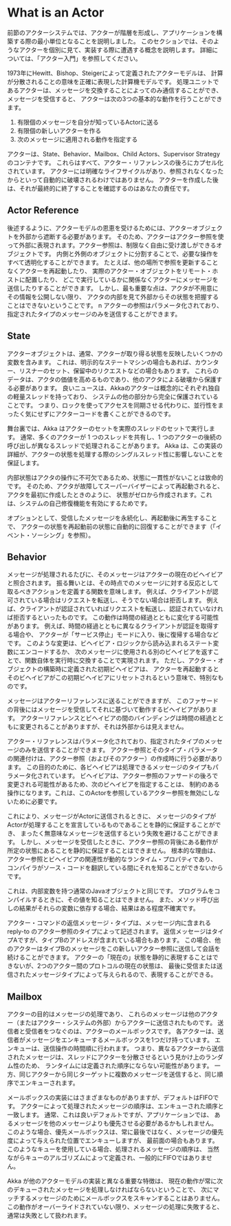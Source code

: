 # What is an Actor

前節のアクターシステムでは、アクターが階層を形成し、アプリケーションを構築する際の最小単位となることを説明しました。
このセクションでは、そのようなアクターを個別に見て、実装する際に遭遇する概念を説明します。
詳細については、「アクター入門」を参照してください。

1973年にHewitt、Bishop、Steigerによって定義されたアクターモデルは、
計算が分散されることの意味を正確に表現した計算機モデルです。
処理ユニットであるアクターは、メッセージを交換することによってのみ通信することができ、メッセージを受信すると、
アクターは次の3つの基本的な動作を行うことができます。

1. 有限個のメッセージを自分が知っているActorに送る
2. 有限個の新しいアクターを作る
3. 次のメッセージに適用される動作を指定する

アクターは、State、Behavior、Mailbox、Child Actors、Supervisor Strategyのコンテナです。
これらはすべて、アクター・リファレンスの後ろにカプセル化されています。
アクターには明確なライフサイクルがあり、参照されなくなったからといって自動的に破壊されるわけではありません。
アクターを作成した後は、それが最終的に終了することを確認するのはあなたの責任です。

## Actor Reference
後述するように、アクターモデルの恩恵を受けるためには、アクターオブジェクトを外部から遮断する必要があります。
そのため、アクターはアクター参照を使って外部に表現されます。アクター参照は、制限なく自由に受け渡しができるオブジェクトです。
内側と外側のオブジェクトに分割することで、必要な操作をすべて透明化することができます。
たとえば、他の場所で参照を更新することなくアクターを再起動したり、
実際のアクター・オブジェクトをリモート・ホストに配置したり、
どこで実行しているかに関係なくアクターにメッセージを送信したりすることができます。
しかし、最も重要な点は、アクタが不用意にその情報を公開しない限り、
アクタの内部を見て外部からその状態を把握することはできないということです。
n
アクターの参照はパラメータ化されており、指定されたタイプのメッセージのみを送信することができます。

## State
アクターオブジェクトは、通常、アクターが取り得る状態を反映したいくつかの変数を含みます。
これは、明示的なステートマシンの場合もあれば、カウンター、リスナーのセット、保留中のリクエストなどの場合もあります。
これらのデータは、アクタの価値を高めるものであり、他のアクタによる破壊から保護する必要があります。
良いニュースは、Akkaのアクターは概念的にそれぞれ独自の軽量スレッドを持っており、
システムの他の部分から完全に保護されていることです。
つまり、ロックを使ってアクセスを同期させる代わりに、並行性をまったく気にせずにアクターコードを書くことができるのです。

舞台裏では、Akka はアクターのセットを実際のスレッドのセットで実行します。
通常、多くのアクターが 1 つのスレッドを共有し、1 つのアクターの後続の呼び出しが異なるスレッドで処理されることがあります。
Akka は、この実装の詳細が、アクターの状態を処理する際のシングルスレッド性に影響しないことを保証します。

内部状態はアクタの操作に不可欠であるため、状態に一貫性がないことは致命的です。
そのため、アクタが故障してスーパーバイザーによって再起動されると、アクタを最初に作成したときのように、
状態がゼロから作成されます。これは、システムの自己修復機能を有効にするためです。

オプションとして、受信したメッセージを永続化し、再起動後に再生することで、
アクターの状態を再起動前の状態に自動的に回復することができます（「イベント・ソーシング」を参照）。

## Behavior
メッセージが処理されるたびに、そのメッセージはアクターの現在のビヘイビアと照合されます。
振る舞いとは、その時点でのメッセージに対する反応として取るべきアクションを定義する関数を意味します。
例えば、クライアントが認可されている場合はリクエストを転送し、そうでない場合は拒否します。
例えば、クライアントが認証されていればリクエストを転送し、認証されていなければ拒否するといったものです。
この動作は時間の経過とともに変化する可能性があります。
例えば、時間の経過とともに異なるクライアントが認証を取得する場合や、
アクターが「サービス停止」モードに入り、後に復帰する場合などです。
このような変更は、ビヘイビア・ロジックから読み込まれるステート変数にエンコードするか、
次のメッセージに使用される別のビヘイビアを返すことで、関数自体を実行時に交換することで実現されます。
ただし、アクター・オブジェクトの構築時に定義された初期ビヘイビアは、
アクターを再起動するとそのビヘイビアがこの初期ビヘイビアにリセットされるという意味で、特別なものです。

メッセージはアクターリファレンスに送ることができますが、
このファサードの背後にはメッセージを受信してそれに基づいて動作するビヘイビアがあります。
アクターリファレンスとビヘイビアの間のバインディングは時間の経過とともに変更されることがありますが、それは外部からは見えません。

アクター・リファレンスはパラメータ化されており、指定されたタイプのメッセージのみを送信することができます。
アクター参照とそのタイプ・パラメータの関連付けは、アクター参照（およびそのアクター）の作成時に行う必要があります。
この目的のために、各ビヘイビアは処理できるメッセージのタイプもパラメータ化されています。
ビヘイビアは、アクター参照のファサードの後ろで変更される可能性があるため、次のビヘイビアを指定することは、
制約のある操作になります。これは、このActorを参照しているアクター参照を無効にしないために必要です。

これにより、メッセージがActorに送信されるときに、
メッセージのタイプがActorが処理することを宣言しているものであることを静的に保証することができ、
まったく無意味なメッセージを送信するという失敗を避けることができます。
しかし、メッセージを受信したときに、アクター参照の背後にある動作が所定の状態にあることを静的に保証することはできません。
根本的な理由は、アクター参照とビヘイビアの関連性が動的なランタイム・プロパティであり、
コンパイラがソース・コードを翻訳している間にそれを知ることができないからです。

これは、内部変数を持つ通常のJavaオブジェクトと同じです。
プログラムをコンパイルするときに、その値を知ることはできません。
また、メソッド呼び出しの結果がそれらの変数に依存する場合、結果はある程度不確実です。

アクター・コマンドの返信メッセージ・タイプは、メッセージ内に含まれる reply-to のアクター参照のタイプによって記述されます。
返信メッセージはタイプAですが、タイプBのアドレスが含まれている場合もあります。
この場合、他のアクターはタイプBのメッセージをこの新しいアクター参照に送信して会話を続けることができます。
アクターの「現在の」状態を静的に表現することはできないが、2つのアクター間のプロトコルの現在の状態は、
最後に受信または送信されたメッセージタイプによって与えられるので、表現することができる。

## Mailbox
アクターの目的はメッセージの処理であり、
これらのメッセージは他のアクター（またはアクター・システムの外部）からアクターに送信されたものです。
送信者と受信者をつなぐのは、アクターのメールボックスです。
各アクターは、送信者がメッセージをエンキューするメールボックスを1つだけ持っています。
エンキューは、送信操作の時間順に行われます。
つまり、異なるアクターから送信されたメッセージは、スレッドにアクターを分散させるという見かけ上のランダム性のため、
ランタイムには定義された順序にならない可能性があります。
一方、同じアクターから同じターゲットに複数のメッセージを送信すると、同じ順序でエンキューされます。

メールボックスの実装にはさまざまなものがありますが、デフォルトはFIFOです。
アクターによって処理されたメッセージの順序は、エンキューされた順序と一致します。
通常、これは良いデフォルトですが、アプリケーションでは、
あるメッセージを他のメッセージよりも優先させる必要があるかもしれません。
このような場合、優先メールボックスは、常に最後ではなく、メッセージの優先度によって与えられた位置でエンキューしますが、
最前面の場合もあります。このようなキューを使用している場合、処理されるメッセージの順序は、
当然ながらキューのアルゴリズムによって定義され、一般的にFIFOではありません。

Akka が他のアクターモデルの実装と異なる重要な特徴は、
現在の動作が常に次のデキューされたメッセージを処理しなければならないということで、
次にマッチするメッセージのためにメールボックスをスキャンすることはありません。
この動作がオーバーライドされていない限り、メッセージの処理に失敗すると、通常は失敗として扱われます。